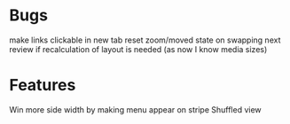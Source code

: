 # Bugs
make links clickable in new tab
reset zoom/moved state on swapping next
review if recalculation of layout is needed (as now I know media sizes)

# Features
Win more side width by making menu appear on stripe
Shuffled view
